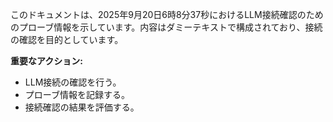 このドキュメントは、2025年9月20日6時8分37秒におけるLLM接続確認のためのプローブ情報を示しています。内容はダミーテキストで構成されており、接続の確認を目的としています。

**重要なアクション:**
- LLM接続の確認を行う。
- プローブ情報を記録する。
- 接続確認の結果を評価する。